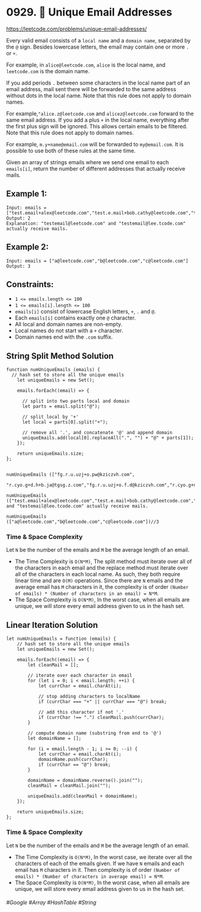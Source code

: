 # 0929. 🔎 Unique Email Addresses
https://leetcode.com/problems/unique-email-addresses/

Every valid email consists of a `local name` and a `domain name`, separated by the `@` sign. Besides lowercase letters, the email may contain one or more `.` or `+`.

For example, in `alice@leetcode.com`, `alice` is the local name, and `leetcode.com` is the domain name.

If you add periods `.` between some characters in the local name part of an email address, mail sent there will be forwarded to the same address without dots in the local name. Note that this rule does not apply to domain names.

For example,`"alice.z@leetcode.com` and `alicez@leetcode.com` forward to the same email address.
If you add a plus `+` in the local name, everything after the first plus sign will be ignored. This allows certain emails to be filtered. Note that this rule does not apply to domain names.

For example, `m.y+name@email.com` will be forwarded to `my@email.com`.
It is possible to use both of these rules at the same time.

Given an array of strings emails where we send one email to each `emails[i]`, return the number of different addresses that actually receive mails.

## Example 1:
````
Input: emails = ["test.email+alex@leetcode.com","test.e.mail+bob.cathy@leetcode.com","testemail+david@lee.tcode.com"]
Output: 2
Explanation: "testemail@leetcode.com" and "testemail@lee.tcode.com" actually receive mails.
````
## Example 2:
````
Input: emails = ["a@leetcode.com","b@leetcode.com","c@leetcode.com"]
Output: 3
````

## Constraints:
- `1 <= emails.length <= 100`
- `1 <= emails[i].length <= 100`
- `emails[i]` consist of lowercase English letters, `+`, `.` and `@`.
- Each `emails[i]` contains exactly one `@` character.
- All local and domain names are non-empty.
- Local names do not start with a `+` character.
- Domain names end with the `.com` suffix.


## String Split Method Solution

````
function numUniqueEmails (emails) {
  // hash set to store all the unique emails
    let uniqueEmails = new Set();

    emails.forEach((email) => {
        
      // split into two parts local and domain
      let parts = email.split("@");
      
      // split local by '+'
      let local = parts[0].split("+");
      
      // remove all '.', and concatenate '@' and append domain
      uniqueEmails.add(local[0].replaceAll(".", "") + "@" + parts[1]);
    });

    return uniqueEmails.size;
};


numUniqueEmails (["fg.r.u.uzj+o.pw@kziczvh.com",
        "r.cyo.g+d.h+b.ja@tgsg.z.com","fg.r.u.uzj+o.f.d@kziczvh.com","r.cyo.g+ng.r.iq@tgsg.z.com","fg.r.u.uzj+lp.k@kziczvh.com","r.cyo.g+n.h.e+n.g@tgsg.z.com","fg.r.u.uzj+k+p.j@kziczvh.com","fg.r.u.uzj+w.y+b@kziczvh.com","r.cyo.g+x+d.c+f.t@tgsg.z.com","r.cyo.g+x+t.y.l.i@tgsg.z.com","r.cyo.g+brxxi@tgsg.z.com","r.cyo.g+z+dr.k.u@tgsg.z.com","r.cyo.g+d+l.c.n+g@tgsg.z.com","fg.r.u.uzj+vq.o@kziczvh.com","fg.r.u.uzj+uzq@kziczvh.com","fg.r.u.uzj+mvz@kziczvh.com","fg.r.u.uzj+taj@kziczvh.com","fg.r.u.uzj+fek@kziczvh.com"])

numUniqueEmails (["test.email+alex@leetcode.com","test.e.mail+bob.cathy@leetcode.com","testemail+david@lee.tcode.com"])//2,"testemail@leetcode.com" and "testemail@lee.tcode.com" actually receive mails.

numUniqueEmails (["a@leetcode.com","b@leetcode.com","c@leetcode.com"])//3
````
### Time & Space Complexity

Let `N` be the number of the emails and `M` be the average length of an email.
- The Time Complexity is `O(N*M)`, The split method must iterate over all of the characters in each email and the replace method must iterate over all of the characters in each local name. As such, they both require linear time and are `O(M)` operations. Since there are `N` emails and the average email has `M` characters in it, the complexity is of order `(Number of emails) * (Number of characters in an email) = N*M`.
- The Space Complexity is `O(N*M)`, In the worst case, when all emails are unique, we will store every email address given to us in the hash set.

## Linear Iteration Solution
````
let numUniqueEmails = function (emails) {
    // hash set to store all the unique emails
    let uniqueEmails = new Set();

    emails.forEach((email) => {
        let cleanMail = [];

        // iterate over each character in email
        for (let i = 0; i < email.length; ++i) {
            let currChar = email.charAt(i);

            // stop adding characters to localName
            if (currChar === "+" || currChar === "@") break;

            // add this character if not '.'
            if (currChar !== ".") cleanMail.push(currChar);
        }

        // compute domain name (substring from end to '@')
        let domainName = [];

        for (i = email.length - 1; i >= 0; --i) {
            let currChar = email.charAt(i);
            domainName.push(currChar);
            if (currChar == "@") break;
        }

        domainName = domainName.reverse().join("");
        cleanMail = cleanMail.join("");

        uniqueEmails.add(cleanMail + domainName);
    });

    return uniqueEmails.size;
};
````

### Time & Space Complexity
Let `N` be the number of the emails and `M` be the average length of an email.
- The Time Complexity is `O(N*M)`, In the worst case, we iterate over all the characters of each of the emails given.  If we have `N` emails and each email has `M` characters in it. Then complexity is of order `(Number of emails) * (Number of characters in average email) = N*M`.
- The Space Complexity is `O(N*M)`, In the worst case, when all emails are unique, we will store every email address given to us in the hash set.

###### #Google #Array #HashTable #String
